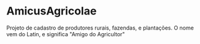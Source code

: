# AmicusAgricolae
Projeto de cadastro de produtores rurais, fazendas, e plantações.
O nome vem do Latin, e significa "Amigo do Agricultor"

